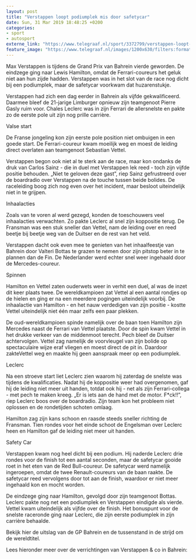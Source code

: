 ```yaml
---
layout: post
title: "Verstappen loopt podiumplek mis door safetycar"
date: Sun, 31 Mar 2019 18:48:25 +0200
categories: 
- sport 
- autosport 
externe_link: "https://www.telegraaf.nl/sport/3372799/verstappen-loopt-podiumplek-mis-door-safetycar"
feature_image: "https://www.telegraaf.nl/images/1200x630/filters:format(jpeg):quality(80)/cdn-kiosk-api.telegraaf.nl/6cb9d8d0-53dd-11e9-b7ab-02d1dbdc35d1.jpg"
---
```


<p class="intro">Max Verstappen is tijdens de Grand Prix van Bahrein vierde geworden. De eindzege ging naar Lewis Hamilton, omdat de Ferrari-coureurs het geluk niet aan hun zijde hadden. Verstappen was in het slot van de race nog dicht bij een podiumplek, maar de safetycar voorkwam dat huzarenstukje.</p> <p>Verstappen had zich een dag eerder in Bahrein als vijfde gekwalificeerd. Daarmee bleef de 21-jarige Limburger opnieuw zijn teamgenoot Pierre Gasly ruim voor. Chales Leclerc was in zijn Ferrari de allersnelste en pakte zo de eerste pole uit zijn nog prille carrière.</p><p>Valse start</p><p>De Franse jongeling kon zijn eerste pole position niet ombuigen in een goede start. De Ferrari-coureur kwam moeilijk weg en moest de leiding direct overlaten aan teamgenoot Sebastian Vettel.</p><p>Verstappen begon ook niet al te sterk aan de race, maar kon ondanks de druk van Carlos Sainz - die in duel met Verstappen lek reed - toch zijn vijfde positie behouden. „Niet te geloven deze gast”, riep Sainz gefrustreerd over de boardradio over Verstappen na de touche tussen beide bolides. De raceleiding boog zich nog even over het incident, maar besloot uiteindelijk niet in te grijpen.</p><p>Inhaalacties</p><p>Zoals van te voren al werd gezegd, konden de toeschouwers veel inhaalacties verwachten. Zo pakte Leclerc al snel zijn koppositie terug. De Fransman was een stuk sneller dan Vettel, nam de leiding over en reed beetje bij beetje weg van de Duitser en de rest van het veld.</p><p>Verstappen dacht ook even mee te genieten van het inhaalfeestje van Bahrein door Valteri Bottas te grazen te nemen door zijn pitstop beter in te plannen dan de Fin. De Nederlander werd echter snel weer ingehaald door de Mercedes-coureur.</p><p>Spinnen</p><p>Hamilton en Vettel zaten ouderwets weer in verhit een duel, al was de inzet dit keer plaats twee. De wereldkampioen zat Vettel al een aantal rondjes op de hielen en ging er na een meerdere pogingen uiteindelijk voorbij. De inhaalactie van Hamilton - en het nauw verdedigen van zijn positie - kostte Vettel uiteindelijk niet één maar zelfs een paar plekken.</p><p>De oud-wereldkampioen spinde namelijk over de baan toen Hamilton zijn Mercedes naast de Ferrari van Vettel plaatste. Door de spin kwam Vettel in het drukke verkeer van de middenmoot terecht. Pech bleef de Duitser achtervolgen. Vettel zag namelijk de voorvleugel van zijn bolide op spectaculaire wijze eraf vliegen en moest direct de pit in. Daardoor zakteVettel weg en maakte hij geen aanspraak meer op een podiumplek.</p><p>Leclerc</p><p>Na een stroeve start liet Leclerc zien waarom hij zaterdag de snelste was tijdens de kwalificaties. Nadat hij de koppositie weer had overgenomen, gaf hij de leiding niet meer uit handen, totdat ook hij - net als zijn Ferrari-collega - met pech te maken kreeg. „Er is iets aan de hand met de motor. F*ck!!”, riep Leclerc boos over de boardradio. Zijn team kon het probleem niet oplossen en de rondetijden schoten omlaag.</p><p>Hamilton zag zijn kans schoon en raasde steeds sneller richting de Fransman. Tien rondes voor het einde schoot de Engelsman over Leclerc heen en Hamilton gaf de leiding niet meer uit handen.</p><p>Safety Car</p><p>Verstappen kwam nog heel dicht bij een podium. Hij naderde Leclerc drie rondes voor de finish tot een aantal seconden, maar de safetycar gooide roet in het eten van de Red Bull-coureur. De safetycar werd namelijk ingeroepen, omdat de twee Renault-coureurs van de baan raakte. De safetycar reed vervolgens door tot aan de finish, waardoor er niet meer ingehaald kon en mocht worden.</p><p>De eindzege ging naar Hamilton, gevolgd door zijn teamgenoot Bottas. Leclerc pakte nog net een podiumplek en Verstappen eindigde als vierde. Vettel kwam uiteindelijk als vijfde over de finish. Het bonuspunt voor de snelste raceronde ging naar Leclerc, die zijn eerste podiumplek in zijn carrière behaalde.</p><p>Bekijk hier de uitslag van de GP Bahrein en de tussenstand in de strijd om de wereldtitel.</p><p>Lees hieronder meer over de verrichtingen van Verstappen &amp; co in Bahrein:</p>
